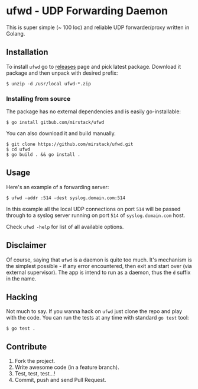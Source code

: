 # ufwd - UDP Forwarding Daemon

This is super simple (~ 100 loc) and reliable UDP forwarder/proxy written in Golang. 

## Installation

To install `ufwd` go to [releases][releases] page and pick latest package. Download
it package and then unpack with desired prefix:

    $ unzip -d /usr/local ufwd-*.zip

[releases]: https://github.com/mirstack/ufwd/releases

### Installing from source

The package has no external dependencies and is easily go-installable:

    $ go install gitbub.com/mirstack/ufwd
    
You can also download it and build manually.

    $ git clone https://github.com/mirstack/ufwd.git
    $ cd ufwd
    $ go build . && go install .

## Usage

Here's an example of a forwarding server:

    $ ufwd -addr :514 -dest syslog.domain.com:514
    
In this example all the local UDP connections on port `514` will be passed through to
a syslog server running on port `514` of `syslog.domain.com` host.

Check `ufwd -help` for list of all available options.

## Disclaimer

Of course, saying that `ufwd` is a daemon is quite too much. It's mechanism is the simplest
possible - if any error encountered, then exit and start over (via external supervisor). 
The app is intend to run as a daemon, thus the `d` suffix in the name.

## Hacking

Not much to say. If you wanna hack on `ufwd` just clone the repo and play with the
code. You can run the tests at any time with standard `go test` tool:

    $ go test .

## Contribute

1. Fork the project.
2. Write awesome code (in a feature branch).
3. Test, test, test...!
4. Commit, push and send Pull Request.

